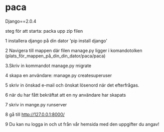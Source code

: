 # paca

Django==2.0.4

steg för att starta:
packa upp zip filen

1 installera django på din dator
  'pip install django'

2 Navigera till mappen där filen manage.py ligger i komandotolken (plats_för_mappen_på_din_din_dator/paca/paca)

3.Skriv in kommandot manage.py migrate

4 skapa en användare: manage.py createsuperuser

5 skriv in önskad e-mail och önskat lösenord när det efterfrågas.

6 när du har fått bekräftat att en ny användare har skapats

7 skriv in mange.py runserver

8 gå till http://127.0.0.1:8000/

9 Du kan nu logga in och ut från vår hemsida med den uppgifter du angav!
